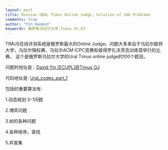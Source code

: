 ```yaml
---
layout: post
title: Russian URAL Timus Online Judge, Solution of 100 Problems
comments: true
author: "Yin Haomin"
keywords: 俄罗斯乌拉尔大学,Timus OJ,OJ
---
```


TIMUS在线评测系统是俄罗斯最大的Online Judge。问题大多来自于乌拉尔联邦大学，乌拉尔锦标赛，乌拉尔ACM ICPC竞赛和彼得罗扎沃茨克训练营举行的比赛。
这个是俄罗斯乌拉尔大学的Ural Timus online judge的100个题目。 

问题的地址是：[David Yin [ECUPL]@Timus OJ](http://acm.timus.ru/author.aspx?id=183808&sort=volumedifficulty)

代码地址是: [Ural_codes_part_1](https://github.com/yinhaomin/Ural_codes_part_1)

包括的重要算法有:

1.动态规划 0-1问题

2.博弈问题

3.树的各种问题

4.各种排序，查找

5.并查集
